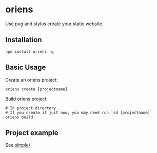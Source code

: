 # oriens
Use pug and stylus create your static website.

## Installation
```shell
npm install oriens -g
```

## Basic Usage
Create an oriens project:
```shell
oriens create [projectname]
```

Build oriens project:
```shell
# In project directory.
# If you create it just now, you may need run `cd [projectname]`
oriens build
```

## Project example
See [simple/](https://github.com/Zainking/oriens/tree/master/simple)